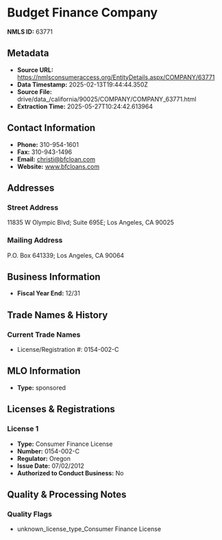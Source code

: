# Budget Finance Company

**NMLS ID:** 63771

## Metadata
- **Source URL:** https://nmlsconsumeraccess.org/EntityDetails.aspx/COMPANY/63771
- **Data Timestamp:** 2025-02-13T19:44:44.350Z
- **Source File:** drive/data_/california/90025/COMPANY/COMPANY_63771.html
- **Extraction Time:** 2025-05-27T10:24:42.613964

## Contact Information
- **Phone:** 310-954-1601
- **Fax:** 310-943-1496
- **Email:** christi@bfcloan.com
- **Website:** www.bfcloans.com

## Addresses
### Street Address
11835 W Olympic Blvd; Suite 695E; Los Angeles, CA 90025

### Mailing Address
P.O. Box 641339; Los Angeles, CA 90064

## Business Information
- **Fiscal Year End:** 12/31

## Trade Names & History
### Current Trade Names
- License/Registration #: 0154-002-C

## MLO Information
- **Type:** sponsored

## Licenses & Registrations

### License 1
- **Type:** Consumer Finance License
- **Number:** 0154-002-C
- **Regulator:** Oregon
- **Issue Date:** 07/02/2012
- **Authorized to Conduct Business:** No

## Quality & Processing Notes
### Quality Flags
- unknown_license_type_Consumer Finance License
